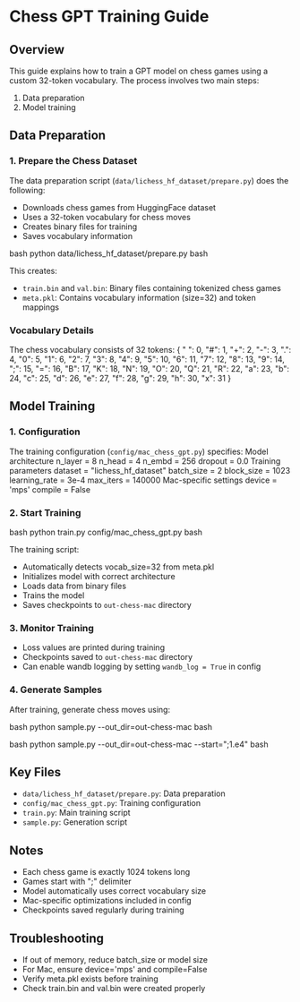 # Chess GPT Training Guide

## Overview

This guide explains how to train a GPT model on chess games using a custom 32-token vocabulary. The process involves two main steps:

1. Data preparation
2. Model training

## Data Preparation

### 1. Prepare the Chess Dataset

The data preparation script (`data/lichess_hf_dataset/prepare.py`) does the following:

- Downloads chess games from HuggingFace dataset
- Uses a 32-token vocabulary for chess moves
- Creates binary files for training
- Saves vocabulary information

bash
python data/lichess_hf_dataset/prepare.py
bash

This creates:

- `train.bin` and `val.bin`: Binary files containing tokenized chess games
- `meta.pkl`: Contains vocabulary information (size=32) and token mappings

### Vocabulary Details

The chess vocabulary consists of 32 tokens:
{
" ": 0, "#": 1, "+": 2, "-": 3,
".": 4, "0": 5, "1": 6, "2": 7,
"3": 8, "4": 9, "5": 10, "6": 11,
"7": 12, "8": 13, "9": 14, ";": 15,
"=": 16, "B": 17, "K": 18, "N": 19,
"O": 20, "Q": 21, "R": 22, "a": 23,
"b": 24, "c": 25, "d": 26, "e": 27,
"f": 28, "g": 29, "h": 30, "x": 31
}

## Model Training

### 1. Configuration

The training configuration (`config/mac_chess_gpt.py`) specifies:
Model architecture
n_layer = 8
n_head = 4
n_embd = 256
dropout = 0.0
Training parameters
dataset = "lichess_hf_dataset"
batch_size = 2
block_size = 1023
learning_rate = 3e-4
max_iters = 140000
Mac-specific settings
device = 'mps'
compile = False

### 2. Start Training

bash
python train.py config/mac_chess_gpt.py
bash

The training script:

- Automatically detects vocab_size=32 from meta.pkl
- Initializes model with correct architecture
- Loads data from binary files
- Trains the model
- Saves checkpoints to `out-chess-mac` directory

### 3. Monitor Training

- Loss values are printed during training
- Checkpoints saved to `out-chess-mac` directory
- Can enable wandb logging by setting `wandb_log = True` in config

### 4. Generate Samples

After training, generate chess moves using:

bash
python sample.py --out_dir=out-chess-mac
bash

bash
python sample.py --out_dir=out-chess-mac --start=";1.e4"
bash

## Key Files

- `data/lichess_hf_dataset/prepare.py`: Data preparation
- `config/mac_chess_gpt.py`: Training configuration
- `train.py`: Main training script
- `sample.py`: Generation script

## Notes

- Each chess game is exactly 1024 tokens long
- Games start with ";" delimiter
- Model automatically uses correct vocabulary size
- Mac-specific optimizations included in config
- Checkpoints saved regularly during training

## Troubleshooting

- If out of memory, reduce batch_size or model size
- For Mac, ensure device='mps' and compile=False
- Verify meta.pkl exists before training
- Check train.bin and val.bin were created properly
